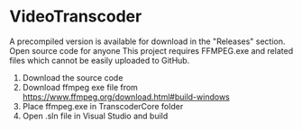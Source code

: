 # VideoTranscoder
A precompiled version is available for download in the "Releases" section.
Open source code for anyone
This project requires FFMPEG.exe and related files which cannot be easily uploaded to GitHub. 
1. Download the source code
2. Download ffmpeg exe file from https://www.ffmpeg.org/download.html#build-windows
3. Place ffmpeg.exe in TranscoderCore folder
4. Open .sln file in Visual Studio and build

